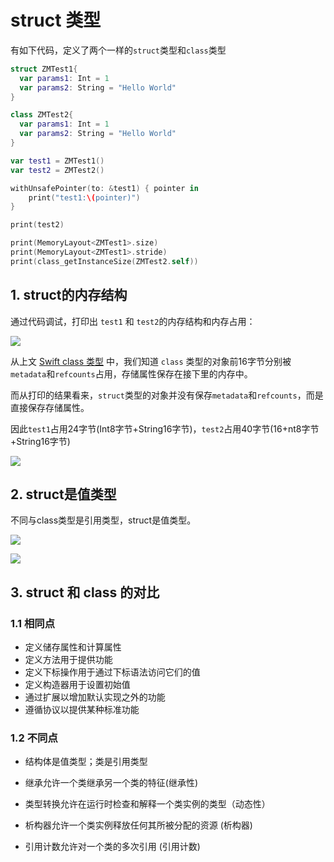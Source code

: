 # struct 类型

有如下代码，定义了两个一样的`struct`类型和`class`类型
```swift
struct ZMTest1{
  var params1: Int = 1
  var params2: String = "Hello World"
}

class ZMTest2{
  var params1: Int = 1
  var params2: String = "Hello World"
}

var test1 = ZMTest1()
var test2 = ZMTest2()

withUnsafePointer(to: &test1) { pointer in
    print("test1:\(pointer)")
}

print(test2)

print(MemoryLayout<ZMTest1>.size)
print(MemoryLayout<ZMTest1>.stride)
print(class_getInstanceSize(ZMTest2.self))
```

## 1. struct的内存结构

通过代码调试，打印出 `test1` 和 `test2`的内存结构和内存占用：

![](https://pic.existorlive.cn/%E6%88%AA%E5%B1%8F2021-08-04%20%E4%B8%8A%E5%8D%882.46.13.png)

从上文 [Swift class 类型](2.%20Swift%20class%20类型.md) 中，我们知道 `class` 类型的对象前16字节分别被`metadata`和`refcounts`占用，存储属性保存在接下里的内存中。

而从打印的结果看来，`struct`类型的对象并没有保存`metadata`和`refcounts`，而是直接保存存储属性。

因此`test1`占用24字节(Int8字节+String16字节)，`test2`占用40字节(16+nt8字节+String16字节)

![](https://pic.existorlive.cn/Swift_struct_structure.png)

## 2. struct是值类型

不同与class类型是引用类型，struct是值类型。



![](https://docs.swift.org/swift-book/_images/sharedStateStruct_2x.png)

![](https://docs.swift.org/swift-book/_images/sharedStateClass_2x.png)


## 3. struct 和 class 的对比

### 1.1 相同点

- 定义储存属性和计算属性
- 定义方法用于提供功能
- 定义下标操作用于通过下标语法访问它们的值
- 定义构造器用于设置初始值
- 通过扩展以增加默认实现之外的功能
- 遵循协议以提供某种标准功能

### 1.2 不同点

- 结构体是值类型；类是引用类型

- 继承允许一个类继承另一个类的特征(继承性)

- 类型转换允许在运行时检查和解释一个类实例的类型（动态性）

- 析构器允许一个类实例释放任何其所被分配的资源 (析构器)

- 引用计数允许对一个类的多次引用 (引用计数)






